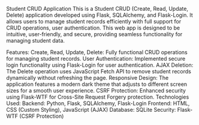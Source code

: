 Student CRUD Application
This is a Student CRUD (Create, Read, Update, Delete) application developed using Flask, SQLAlchemy, and Flask-Login. It allows users to manage student records efficiently with full support for CRUD operations, user authentication. This web app is designed to be intuitive, user-friendly, and secure, providing seamless functionality for managing student data.

Features:
Create, Read, Update, Delete: Fully functional CRUD operations for managing student records.
User Authentication: Implemented secure login functionality using Flask-Login for user authentication.
AJAX Deletion: The Delete operation uses JavaScript Fetch API to remove student records dynamically without refreshing the page.
Responsive Design: The application features a modern dark theme that adjusts to different screen sizes for a smooth user experience.
CSRF Protection: Enhanced security using Flask-WTF for Cross-Site Request Forgery protection.
Technologies Used:
Backend: Python, Flask, SQLAlchemy, Flask-Login
Frontend: HTML, CSS (Custom Styling), JavaScript (AJAX)
Database: SQLite
Security: Flask-WTF (CSRF Protection)
